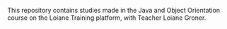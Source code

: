 This repository contains studies made in the Java and Object Orientation course on the Loiane Training platform, with Teacher Loiane Groner.